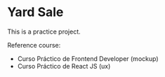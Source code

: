 # Yard Sale

This is a practice project.

Reference course:
- Curso Práctico de Frontend Developer (mockup)
- Curso Práctico de React JS (ux)